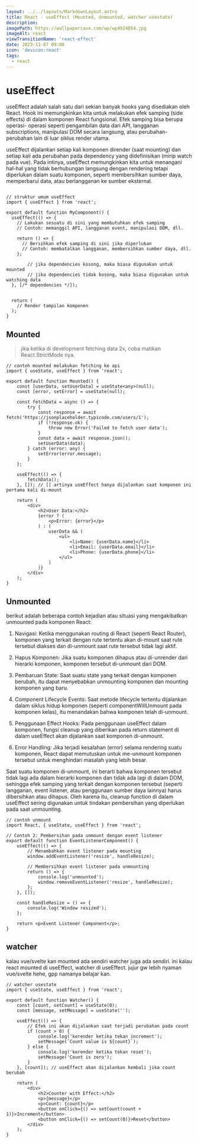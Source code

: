 ```yaml
---
layout: ../../layouts/MarkdownLayout.astro
title: React - useEffect (Mounted, Unmounted, watcher usestate)
description:
imagePath: https://wallpapercave.com/wp/wp4924054.jpg
imageAlt: react
viewTransitionName: 'react-effect'
date: 2023-11-07 09:00
icon: 'devicon:react'
tags:
  - react
---
```


# useEffect

useEffect adalah salah satu dari sekian banyak hooks yang disediakan oleh React. Hook ini memungkinkan kita untuk melakukan efek samping (side effects) di dalam komponen React fungsional. Efek samping bisa berupa operasi- operasi seperti pengambilan data dari API, langganan subscriptions, manipulasi DOM secara langsung, atau perubahan-perubahan lain di luar siklus render utama. <br/>

useEffect dijalankan setiap kali komponen dirender (saat mounting) dan setiap kali ada perubahan pada dependency yang didefinisikan (mirip watch pada vue). Pada intinya, useEffect memungkinkan kita untuk menangani hal-hal yang tidak berhubungan langsung dengan rendering tetapi diperlukan dalam suatu komponen, seperti membersihkan sumber daya, memperbarui data, atau berlangganan ke sumber eksternal.<br/>

```tsx

// struktur umum useEffect
import { useEffect } from 'react';

export default function MyComponent() {
  useEffect(() => {
    // Lakukan sesuatu di sini yang membutuhkan efek samping
    // Contoh: memanggil API, langganan event, manipulasi DOM, dll.

    return () => {
      // Bersihkan efek samping di sini jika diperlukan
      // Contoh: membatalkan langganan, membersihkan sumber daya, dll.
    };

		// jika dependencies kosong, maka biasa digunakan untuk mounted
		// jika dependencies tidak kosong, maka biasa digunakan untuk watching data
  }, [/* dependencies */]);


  return (
    // Render tampilan komponen
  );
}
```

## Mounted

<blockquote>
jika ketika di development fetching data 2x, coba matikan React.StrictMode nya.
</blockquote>

```tsx
// contoh mounted melakukan fetching ke api
import { useState, useEffect } from 'react';

export default function Mounted() {
	const [userData, setUserData] = useState<any>(null);
	const [error, setError] = useState(null);

	const fetchData = async () => {
		try {
			const response = await fetch('https://jsonplaceholder.typicode.com/users/1');
			if (!response.ok) {
				throw new Error('Failed to fetch user data');
			}
			const data = await response.json();
			setUserData(data);
		} catch (error: any) {
			setError(error.message);
		}
	};

	useEffect(() => {
		fetchData();
	}, []); // [] artinya useEffect hanya dijalankan saat komponen ini pertama kali di-mount

	return (
		<div>
			<h2>User Data:</h2>
			{error ? (
				<p>Error: {error}</p>
			) : (
				userData && (
					<ul>
						<li>Name: {userData.name}</li>
						<li>Email: {userData.email}</li>
						<li>Phone: {userData.phone}</li>
					</ul>
				)
			)}
		</div>
	);
}
```

## Unmounted

berikut adalah beberapa contoh kejadian atau situasi yang mengakibatkan unmounted pada komponen React:

1. Navigasi: Ketika menggunakan routing di React (seperti React Router), komponen yang terkait dengan rute tertentu akan di-mount saat rute tersebut diakses dan di-unmount saat rute tersebut tidak lagi aktif.

2. Hapus Komponen: Jika suatu komponen dihapus atau di-unrender dari hierarki komponen, komponen tersebut di-unmount dari DOM.

3. Pembaruan State: Saat suatu state yang terkait dengan komponen berubah, itu dapat menyebabkan unmounting komponen dan mounting komponen yang baru.

4. Component Lifecycle Events: Saat metode lifecycle tertentu dijalankan dalam siklus hidup komponen (seperti componentWillUnmount pada komponen kelas), itu menandakan bahwa komponen telah di-unmount.

5. Penggunaan Effect Hooks: Pada penggunaan useEffect dalam komponen, fungsi cleanup yang diberikan pada return statement di dalam useEffect akan dijalankan saat komponen di-unmount.

6. Error Handling: Jika terjadi kesalahan (error) selama rendering suatu komponen, React dapat memutuskan untuk me-unmount komponen tersebut untuk menghindari masalah yang lebih besar.

Saat suatu komponen di-unmount, ini berarti bahwa komponen tersebut tidak lagi ada dalam hierarki komponen dan tidak ada lagi di dalam DOM, sehingga efek samping yang terkait dengan komponen tersebut (seperti langganan, event listener, atau penggunaan sumber daya lainnya) harus dibersihkan atau dihapus. Oleh karena itu, cleanup function di dalam useEffect sering digunakan untuk tindakan pembersihan yang diperlukan pada saat unmounting.

```tsx
// contoh unmount
import React, { useState, useEffect } from 'react';

// Contoh 2: Pembersihan pada unmount dengan event listener
export default function EventListenerComponent() {
	useEffect(() => {
		// Menambahkan event listener pada mounting
		window.addEventListener('resize', handleResize);

		// Membersihkan event listener pada unmounting
		return () => {
			console.log('unmounted');
			window.removeEventListener('resize', handleResize);
		};
	}, []);

	const handleResize = () => {
		console.log('Window resized');
	};

	return <p>Event Listener Component</p>;
}
```

## watcher

kalau vue/svelte kan mounted ada sendiri watcher juga ada sendiri. ini kalau react mounted di useEffect, watcher di useEffect. jujur gw lebih nyaman vue/svelte hehe, gpp namanya belajar kan.

```tsx
// watcher usestate
import { useState, useEffect } from 'react';

export default function Watcher() {
	const [count, setCount] = useState(0);
	const [message, setMessage] = useState('');

	useEffect(() => {
		// Efek ini akan dijalankan saat terjadi perubahan pada count
		if (count > 0) {
			console.log('kerender ketika tekan increment');
			setMessage(`Count value is ${count}`);
		} else {
			console.log('kerender ketika tekan reset');
			setMessage('Count is zero');
		}
	}, [count]); // useEffect akan dijalankan kembali jika count berubah

	return (
		<div>
			<h2>Counter with Effect:</h2>
			<p>{message}</p>
			<p>Count: {count}</p>
			<button onClick={() => setCount(count + 1)}>Increment</button>
			<button onClick={() => setCount(0)}>Reset</button>
		</div>
	);
}
```
